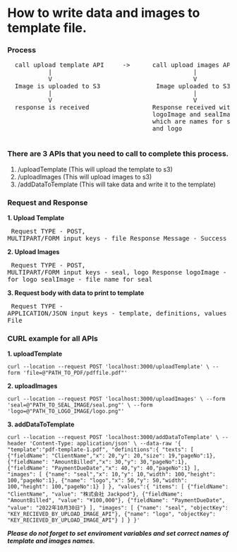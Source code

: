 # How to write data and images to template file.

### Process
<pre>
  call upload template API     ->      call upload images API    ->    call API to write data to template
           |                                      |                                   |
           V                                      V                                   V
  Image is uploaded to S3               Image uploaded to S3            send body according to the model
           |                                      |                                   |
           V                                      V                                   V
  response is received                 Response received with               Response with PFD file
                                       logoImage and sealImage
                                       which are names for seal
                                       and logo
 </pre>

### There are 3 APIs that you need to call to complete this process.
1. /uploadTemplate      (This will upload the template to s3)
2. /uploadImages        (This will upload images to s3)
3. /addDataToTemplate   (This will take data and write it to the template)


### Request and Response
**1. Upload Template**
          <pre>
          Request
                  TYPE          -     POST, MULTIPART/FORM
                  input keys    -     file
          Response
                  Message       -     Success
          </pre>
**2. Upload Images**
          <pre>
          Request
                  TYPE          -     POST, MULTIPART/FORM
                  input keys    -     seal, logo
          Response
                  logoImage     -     file name for logo
                  sealImage     -     file name for seal
          </pre>
 **3. Request body with data to print to template**
          <pre>
          Request
                  TYPE          -     APPLICATION/JSON
                  input keys    -     template, definitions, values
          Response
                  PDF File
          </pre>


### CURL example for all APIs
**1. uploadTemplate**

`
curl --location --request POST 'localhost:3000/uploadTemplate' \
--form 'file=@"PATH_TO_PDF/pdffile.pdf"'
`

**2. uploadImages**

`
curl --location --request POST 'localhost:3000/uploadImages' \
--form 'seal=@"PATH_TO_SEAL_IMAGE/seal.png"' \
--form 'logo=@"PATH_TO_LOGO_IMAGE/logo.png"'
`

**3. addDataToTemplate**

`
curl --location --request POST 'localhost:3000/addDataToTemplate' \
--header 'Content-Type: application/json' \
--data-raw '{
    "template":"pdf-template-1.pdf",
    "definitions":{
        "texts": [
            {"fieldName": "ClientName","x": 20,"y": 20,"size": 19,"pageNo":1},
            {"fieldName": "AmountBilled","x": 30,"y": 30,"pageNo":1},
            {"fieldName": "PaymentDueDate","x": 40,"y": 40,"pageNo":1}
        ],
        "images": [
            {"name": "seal","x": 10,"y": 10,"width": 100,"height": 100,"pageNo":1},
            {"name": "logo","x": 50,"y": 50,"width": 100,"height": 100,"pageNo":1}
        ]
    },
    "values":{
        "items": [
      {"fieldName": "ClientName", "value": "株式会社 Jackpod"},
      {"fieldName": "AmountBilled", "value": "¥100,000"},
      {"fieldName": "PaymentDueDate", "value": "2022年10月30日"}
    ],
    "images": [
      {"name": "seal", "objectKey": "KEY_RECIEVED_BY_UPLOAD_IMAGE_API"},
      {"name": "logo", "objectKey": "KEY_RECIEVED_BY_UPLOAD_IMAGE_API"}
    ]
    }
}'
`


__*Please do not forget to set enviroment variables and set correct names of template and images names.*__
